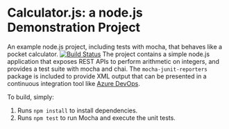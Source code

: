 Calculator.js: a node.js Demonstration Project
==============================================
An example node.js project, including tests with mocha, that behaves like
a pocket calculator.
[![Build Status](https://dev.azure.com/jamharshaik171-Lab1/Enabling%20Continuous%20Integration%20with%20Azure%20Pipelines/_apis/build/status/Jamharshaik.calculator?branchName=refs%2Fpull%2F1%2Fmerge)](https://dev.azure.com/jamharshaik171-Lab1/Enabling%20Continuous%20Integration%20with%20Azure%20Pipelines/_build/latest?definitionId=10&branchName=refs%2Fpull%2F1%2Fmerge)
The project contains a simple node.js application that exposes REST APIs
to perform arithmetic on integers, and provides a test suite with mocha
and chai.  The `mocha-junit-reporters` package is included to provide XML
output that can be presented in a continuous integration tool like
[Azure DevOps](https://azure.com/devops).

To build, simply:

1. Runs `npm install` to install dependencies.
2. Runs `npm test` to run Mocha and execute the unit tests.

